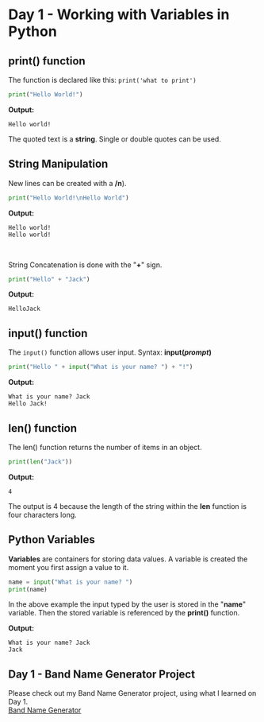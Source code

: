 # Day 1 - Working with Variables in Python

## print() function
The function is declared like this:
`print('what to print')` 
```python	
print("Hello World!")
```
**Output:**
```
Hello world!
```

The quoted text is a **string**. Single or double quotes can be used.
## String Manipulation

New lines can be created with a **/n**).

```python	
print("Hello World!\nHello World")
```

**Output:**
```
Hello world!
Hello world!
```

</br>

String Concatenation is done with the "**+**" sign.
```python	
print("Hello" + "Jack")
```
**Output:**
```
HelloJack
```
## input() function
The `input()` function allows user input. 
Syntax: **input(*prompt*)**

```python	
print("Hello " + input("What is your name? ") + "!")
```
**Output:**
```
What is your name? Jack
Hello Jack!
```

## len() function
The len() function returns the number of items in an object.

```python
print(len("Jack"))
```
**Output:**
```
4
```
The output is 4 because the length of the string within the **len** function is four characters long.

## Python Variables
**Variables** are containers for storing data values. A variable is created the moment you first assign a value to it. 
```python
name = input("What is your name? ")
print(name)
```
In the above example the input typed by the user is stored in the "**name**" variable. Then the stored variable is referenced by the **print()** function.

**Output:**
```
What is your name? Jack
Jack
```

## Day 1 - Band Name Generator Project
Please check out my Band Name Generator project, using what I learned on Day 1. </br>
[Band Name Generator](https://replit.com/@JackBarbaria/Day1BandNameGenerator?v=1)

